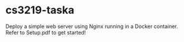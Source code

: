 # cs3219-taska
Deploy a simple web server using Nginx running in a Docker container.
Refer to Setup.pdf to get started!
